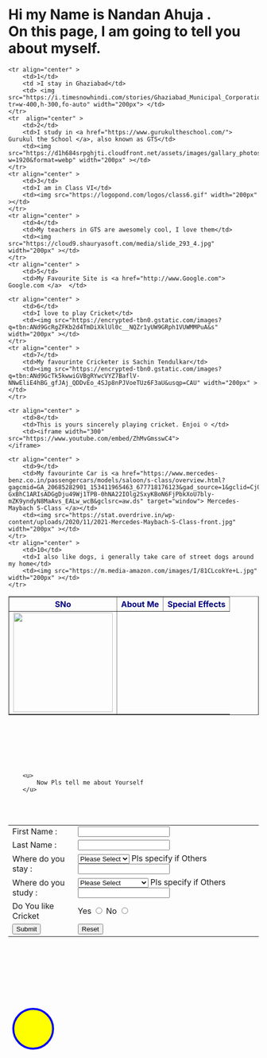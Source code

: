  <div bgcolor="#D3ECE6">
  <h1>
  	  	Hi my Name is Nandan Ahuja . <br/>
   		On this page, I am going to tell you about myself.
	  
  </h1>


 
	

<table border="1px" align="center" style="color:navy">
	<tr >
		<th>SNo</th> 
		<th>About Me</th> 
		<th>Special Effects</th> 
	</tr>

	<tr align="center" >
		<td>1</td> 
		<td >I stay in Ghaziabad</td> 
		<td> <img src="https://i.timesnowhindi.com/stories/Ghaziabad_Municipal_Corporation.jpg?tr=w-400,h-300,fo-auto" width="200px"> </td> 
	</tr>
	<tr  align="center" >
		<td>2</td> 
		<td>I study in <a href="https://www.gurukultheschool.com/"> Gurukul the School </a>, also known as GTS</td> 
		<td><img src="https://d1h684srpghjti.cloudfront.net/assets/images/gallary_photos/t1667459319_RXRfAKNzdt.jpg?w=1920&format=webp" width="200px" ></td> 
	</tr>
	<tr align="center" >
		<td>3</td> 
		<td>I am in Class VI</td> 
		<td><img src="https://logopond.com/logos/class6.gif" width="200px" ></td> 
	</tr>
	<tr align="center" >
		<td>4</td> 
		<td>My teachers in GTS are awesomely cool, I love them</td> 
		<td><img src="https://cloud9.shauryasoft.com/media/slide_293_4.jpg" width="200px" ></td> 
	</tr>
	<tr align="center" >
		<td>5</td> 
		<td>My Favourite Site is <a href="http://www.Google.com"> Google.com </a>  </td> 
  <td>  <img src="https://1000logos.net/wp-content/uploads/2021/05/Google-logo-768x432.png" width="200px" ></td> 
	</tr>

	<tr align="center" >
		<td>6</td> 
		<td>I love to play Cricket</td> 
		<td><img src="https://encrypted-tbn0.gstatic.com/images?q=tbn:ANd9GcRgZFKb2d4TmDiXklUl0c__NQZr1yUW9GRph1VUWMMPuA&s" width="200px" ></td> 
	</tr>
	<tr align="center" >
		<td>7</td> 
		<td>My favourinte Cricketer is Sachin Tendulkar</td> 
		<td><img src="https://encrypted-tbn0.gstatic.com/images?q=tbn:ANd9GcTk5kwwiGVBgRYwcVYZ7BaflV-NNwEliE4hBG_gfJAj_QDDvEo_4SJp8nPJVoeTUz6F3aU&usqp=CAU" width="200px" ></td> 
	</tr>

	<tr align="center" >
		<td>8</td> 
		<td>This is yours sincerely playing cricket. Enjoi ☺️ </td> 
		<td><iframe width="300" src="https://www.youtube.com/embed/ZhMvGmsswC4">
	</iframe>
</td> 
	</tr>



	<tr align="center" >
		<td>9</td> 
		<td>My favourinte Car is <a href="https://www.mercedes-benz.co.in/passengercars/models/saloon/s-class/overview.html?gagcmid=GA_20685282901_153411965463_677718176123&gad_source=1&gclid=Cj0KCQjw_-GxBhC1ARIsADGgDju49Wj1TPB-0hNA22IOlg2SxyKBoN6FjPbkXoU7bly-mZK9yndyN8MaAvs_EALw_wcB&gclsrc=aw.ds" target="window"> Mercedes-Maybach S-Class </a></td> 
		<td><img src="https://stat.overdrive.in/wp-content/uploads/2020/11/2021-Mercedes-Maybach-S-Class-front.jpg" width="200px" ></td> 
	</tr>
	<tr align="center" >
		<td>10</td> 
		<td>I also like dogs, i generally take care of street dogs around my home</td> 
		<td><img src="https://m.media-amazon.com/images/I/81CLcokYe+L.jpg" width="200px" ></td> 
	</tr>
</table>

<br/><br/><br/><br/><br/>


  		<u>
  	  		Now Pls tell me about Yourself
  		</u>


<br/><br/>


<Center>
	<table>
<form action="http://google.com">


<tr>	
	<td><label> First Name : </label></td>
	<td><input type="text" name="First Name"></td>
</tr>

<tr>	
	<td><label> Last Name : </label></td>
	<td><input type="text" name="Last Name"></td>
</tr>

<tr>	
	<td><label> Where do you stay : </label></td>
	<td>
		<select>
			<option>Please Select</option>
			<option>Ghaziabad</option>
			<option>Noida</option>
			<option>Delhi</option>
			<option>Gurgaon</option>
			<option>Others</option>
		</select>
		Pls specify if Others <input type="text" name="Last Name">
	</td>
</tr>

<tr>	
	<td><label> Where do you study : </label></td>
	<td>
		<select>
			<option>Please Select</option>
			<option>GTS</option>
			<option>DPSG</option>
			<option>SLPS</option>
			<option>Nehru World School</option>
			<option>St. Pauls Academy</option>
			<option>DAV Sahibabad</option>
			<option>Holy Child School</option>
			<option>Others</option>
		</select>
		Pls specify if Others <input type="text" name="Last Name">
	</td>
</tr>



<tr>	
	<td><label> Do You like Cricket </label></td>
	<td>
		Yes <input type="radio" name="Last Name">
		No <input type="radio" name="Last Name">
	</td>
</tr>


<tr>	
	<td><button type="submit">Submit</button></td>
	<td><button type="reset">Reset</button></td>
</tr>


</form>
</table>
</Center>
<br/><br/><br/><br/><br/><br/><br/>
</div>

<svg width="100" height="100">
  <circle cx="50" cy="50" r="40" stroke="blue" stroke-width="4" fill="yellow" />
</svg>


